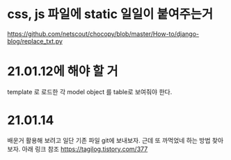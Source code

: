 # css, js 파일에 static 일일이 붙여주는거

https://github.com/netscout/chocopy/blob/master/How-to/django-blog/replace_txt.py

# 21.01.12에 해야 할 거

template 로 로드한 각 model object 를 table로 보여줘야 한다.

# 21.01.14

배운거 활용해 보려고 일단 기존 파일 git에 보내보자. 근데 또 까먹었네
하는 방법 찾아보자. 아래 링크 참조
https://tagilog.tistory.com/377
